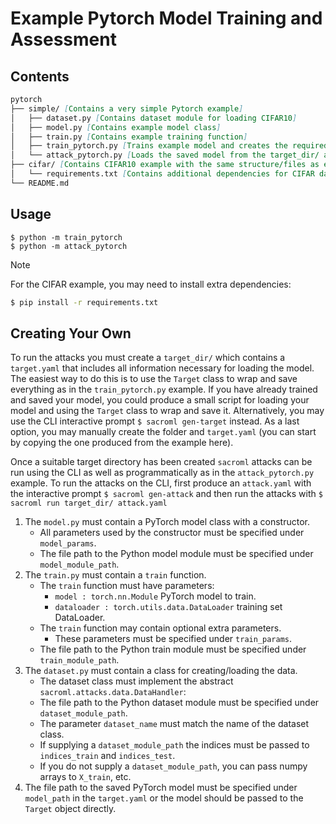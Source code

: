 # Example Pytorch Model Training and Assessment

## Contents

```md
pytorch
├── simple/ [Contains a very simple Pytorch example]
│   ├── dataset.py [Contains dataset module for loading CIFAR10]
│   ├── model.py [Contains example model class]
│   ├── train.py [Contains example training function]
│   ├── train_pytorch.py [Trains example model and creates the required target_dir/]
│   └── attack_pytorch.py [Loads the saved model from the target_dir/ and runs attacks]
├── cifar/ [Contains CIFAR10 example with the same structure/files as example above]
│   └── requirements.txt [Contains additional dependencies for CIFAR dataset]
└── README.md
```

## Usage

```
$ python -m train_pytorch
$ python -m attack_pytorch
```

> [!NOTE]
> For the CIFAR example, you may need to install extra dependencies:
>
> ```bash
> $ pip install -r requirements.txt
> ```

## Creating Your Own

To run the attacks you must create a `target_dir/` which contains a `target.yaml` that includes all information necessary for loading the model. The easiest way to do this is to use the `Target` class to wrap and save everything as in the `train_pytorch.py` example. If you have already trained and saved your model, you could produce a small script for loading your model and using the `Target` class to wrap and save it. Alternatively, you may use the CLI interactive prompt `$ sacroml gen-target` instead. As a last option, you may manually create the folder and `target.yaml` (you can start by copying the one produced from the example here).

Once a suitable target directory has been created `sacroml` attacks can be run using the CLI as well as programmatically as in the `attack_pytorch.py` example. To run the attacks on the CLI, first produce an `attack.yaml` with the interactive prompt `$ sacroml gen-attack` and then run the attacks with `$ sacroml run target_dir/ attack.yaml`

1. The `model.py` must contain a PyTorch model class with a constructor.
    * All parameters used by the constructor must be specified under `model_params`.
    * The file path to the Python model module must be specified under `model_module_path`.
2. The `train.py` must contain a `train` function.
    * The `train` function must have parameters:
        - `model : torch.nn.Module` PyTorch model to train.
        - `dataloader : torch.utils.data.DataLoader` training set DataLoader.
    * The `train` function may contain optional extra parameters.
        - These parameters must be specified under `train_params`.
    * The file path to the Python train module must be specified under `train_module_path`.
3. The `dataset.py` must contain a class for creating/loading the data.
    * The dataset class must implement the abstract `sacroml.attacks.data.DataHandler`:
    * The file path to the Python dataset module must be specified under `dataset_module_path`.
    * The parameter `dataset_name` must match the name of the dataset class.
    * If supplying a `dataset_module_path` the indices must be passed to `indices_train` and `indices_test`.
    * If you do not supply a `dataset_module_path`, you can pass numpy arrays to `X_train`, etc.
4. The file path to the saved PyTorch model must be specified under `model_path` in the `target.yaml` or the model should be passed to the `Target` object directly.
